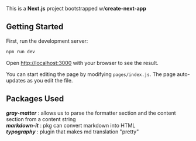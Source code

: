 This is a **Next.js** project bootstrapped w/**create-next-app**

## Getting Started

First, run the development server:

```bash
npm run dev
```

Open [http://localhost:3000](http://localhost:3000) with your browser to see the result.

You can start editing the page by modifying `pages/index.js`. The page auto-updates as you edit the file.

## Packages Used

**_gray-matter_** : allows us to parse the formatter section and the content section from a content string<br>
**_markdown-it_** : pkg can convert markdown into HTML<br>
**_typography_** : plugin that makes md translation "pretty"
